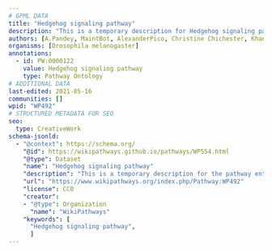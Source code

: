 ```yaml
---
# GPML DATA
title: "Hedgehog signaling pathway"
description: "This is a temporary description for Hedgehog signaling pathway"
authors: [A.Pandey, MaintBot, AlexanderPico, Christine Chichester, Khanspers, Ryan.miller, Egonw, Eweitz]
organisms: [Drosophila melanogaster]
annotations:
  - id: PW:0000122
    value: Hedgehog signaling pathway
    type: Pathway Ontology
# ADDITIONAL DATA
last-edited: 2021-05-16
communities: []
wpid: "WP492"
# STRUCTURED METADATA FOR SEO
seo:
  type: CreativeWork
schema-jsonld:
  - "@context": https://schema.org/
    "@id": https://wikipathways.github.io/pathways/WP554.html
    "@type": Dataset
    "name": "Hedgehog signaling pathway"
    "description": "This is a temporary description for the pathway entitled: Hedgehog signaling pathway"
    "url": "https://www.wikipathways.org/index.php/Pathway:WP492"
    "license": CC0
    "creator":
    - "@type": Organization
      "name": "WikiPathways"
    "keywords": [
      "Hedgehog signaling pathway",
      ]
---
```

